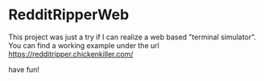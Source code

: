 # RedditRipperWeb
This project was just a try if I can realize a web based "terminal simulator". You can find a working example under the url https://redditripper.chickenkiller.com/

have fun!